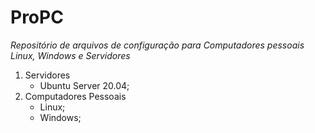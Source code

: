 # ProPC

_Repositório de arquivos de configuração para Computadores pessoais Linux, Windows e Servidores_

1. Servidores
   * Ubuntu Server 20.04;
2. Computadores Pessoais
   * Linux;
   * Windows;
